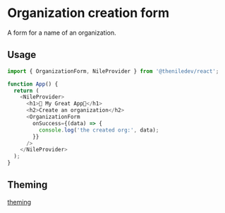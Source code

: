# Organization creation form

A form for a name of an organization.

## Usage

```typescript
import { OrganizationForm, NileProvider } from '@theniledev/react';

function App() {
  return (
    <NileProvider>
      <h1>🤩 My Great App🤩</h1>
      <h2>Create an organization</h2>
      <OrganizationForm
        onSuccess={(data) => {
          console.log('the created org:', data);
        }}
      />
    </NileProvider>
  );
}
```

## Theming

[theming](../../../README.md#UI%20customization)
